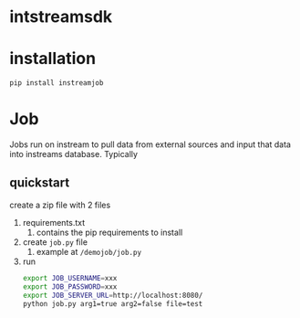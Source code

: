 # intstreamsdk

# installation
`pip install instreamjob`

# Job
Jobs run on instream to pull data from external sources and input
that data into instreams database.  Typically
## quickstart
create a zip file with 2 files
1. requirements.txt
    1. contains the pip requirements to install
2. create ```job.py``` file  
    1. example at `/demojob/job.py`
3. run
    ```bash
    export JOB_USERNAME=xxx
    export JOB_PASSWORD=xxx
    export JOB_SERVER_URL=http://localhost:8080/
    python job.py arg1=true arg2=false file=test
    ```
